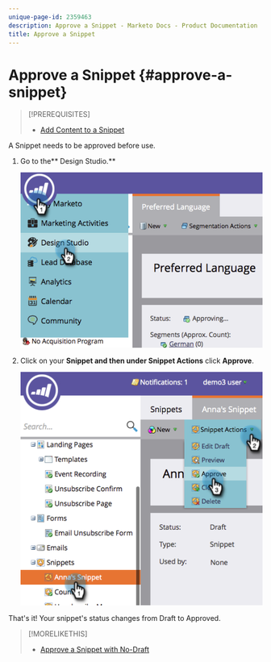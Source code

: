```yaml
---
unique-page-id: 2359463
description: Approve a Snippet - Marketo Docs - Product Documentation
title: Approve a Snippet
---
```


# Approve a Snippet {#approve-a-snippet}

>[!PREREQUISITES]
>
>* [Add Content to a Snippet](add-content-to-a-snippet.md)
>

A Snippet needs to be approved before use.

1. Go to the** Design Studio.**

   ![](assets/image2014-9-16-8-3a55-3a15.png)

1. Click on your **Snippet **and then under** Snippet Actions** click **Approve**.

   ![](assets/image2014-9-16-8-3a55-3a24.png)

That's it! Your snippet's status changes from Draft to Approved.

>[!MORELIKETHIS]
>
>* [Approve a Snippet with No-Draft](approve-a-snippet-with-no-draft.md)
>

